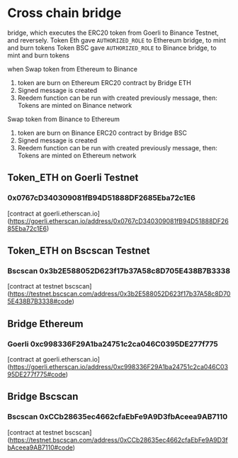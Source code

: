 # Cross chain bridge
bridge, which executes the ERC20 token from Goerli to Binance Testnet, and reversely.
Token Eth gave `AUTHORIZED_ROLE` to Ethereum bridge, to mint and burn tokens
Token BSC gave `AUTHORIZED_ROLE` to Binance bridge, to mint and burn tokens

when Swap token from Ethereum to Binance
1. token are burn on Ethereum ERC20 contract by Bridge ETH
2. Signed message is created
3. Reedem function can be run with created previously message, then: Tokens are minted on Binance network

Swap token from Binance to Ethereum
1. token are burn on Binance ERC20 contract by Bridge BSC
2. Signed message is created
3. Reedem function can be run with created previously message, then: Tokens are minted on Ethereum network



## Token_ETH on Goerli Testnet 
### 0x0767cD340309081fB94D51888DF2685Eba72c1E6
[contract at goerli.etherscan.io] (https://goerli.etherscan.io/address/0x0767cD340309081fB94D51888DF2685Eba72c1E6)

## Token_ETH on Bscscan Testnet 
### Bscscan 0x3b2E588052D623f17b37A58c8D705E438B7B3338
[contract at testnet bscscan] (https://testnet.bscscan.com/address/0x3b2E588052D623f17b37A58c8D705E438B7B3338#code)

## Bridge Ethereum
### Goerli 0xc998336F29A1ba24751c2ca046C0395DE277f775
[contract at goerli.etherscan.io] (https://goerli.etherscan.io/address/0xc998336F29A1ba24751c2ca046C0395DE277f775#code)

## Bridge Bscscan 
### Bscscan 0xCCb28635ec4662cfaEbFe9A9D3fbAceea9AB7110
[contract at testnet bscscan] (https://testnet.bscscan.com/address/0xCCb28635ec4662cfaEbFe9A9D3fbAceea9AB7110#code)

